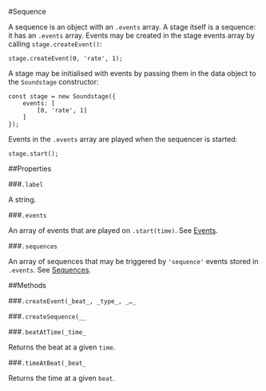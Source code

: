 

#Sequence

<p>A sequence is an object with an <code>.events</code> array. A stage itself is a
sequence: it has an <code>.events</code> array. Events may be created in the stage
events array by calling <code>stage.createEvent()</code>:</p>
<pre><code class="language-js">stage<span class="token punctuation">.</span><span class="token function">createEvent</span><span class="token punctuation">(</span><span class="token number">0</span><span class="token punctuation">,</span> <span class="token string">'rate'</span><span class="token punctuation">,</span> <span class="token number">1</span><span class="token punctuation">)</span><span class="token punctuation">;</span></code></pre>
<p>A stage may be initialised with events by passing them in the data object to the
<code>Soundstage</code> constructor:</p>
<pre><code class="language-js"><span class="token keyword">const</span> stage <span class="token operator">=</span> <span class="token keyword">new</span> <span class="token class-name">Soundstage</span><span class="token punctuation">(</span><span class="token punctuation">{</span>
    events<span class="token operator">:</span> <span class="token punctuation">[</span>
        <span class="token punctuation">[</span><span class="token number">0</span><span class="token punctuation">,</span> <span class="token string">'rate'</span><span class="token punctuation">,</span> <span class="token number">1</span><span class="token punctuation">]</span>
    <span class="token punctuation">]</span>
<span class="token punctuation">}</span><span class="token punctuation">)</span><span class="token punctuation">;</span></code></pre>
<p>Events in the <code>.events</code> array are played when the sequencer is started:</p>
<pre><code class="language-js">stage<span class="token punctuation">.</span><span class="token function">start</span><span class="token punctuation">(</span><span class="token punctuation">)</span><span class="token punctuation">;</span></code></pre>












##Properties


###`.label`

<p>A string.</p>





###`.events`

<p>An array of events that are played on <code>.start(time)</code>.
See <a href="#events">Events</a>.</p>





###`.sequences`

<p>An array of sequences that may be triggered by <code>&#39;sequence&#39;</code> events
stored in <code>.events</code>. See <a href="#sequences">Sequences</a>.</p>






##Methods


###`.createEvent(_beat_, _type_, _…_`






###`.createSequence(__`






###`.beatAtTime(_time_`

<p>Returns the beat at a given <code>time</code>.</p>





###`.timeAtBeat(_beat_`

<p>Returns the time at a given <code>beat</code>.</p>

















